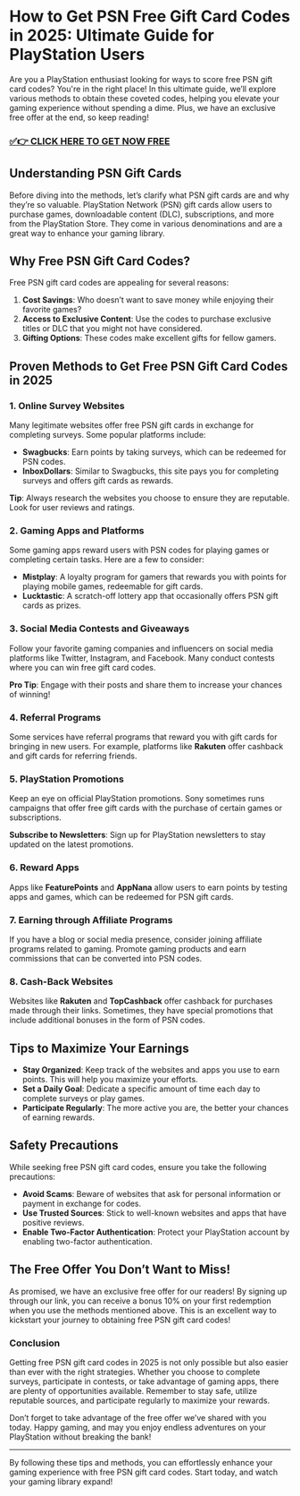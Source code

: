# How to Get PSN Free Gift Card Codes in 2025: Ultimate Guide for PlayStation Users

Are you a PlayStation enthusiast looking for ways to score free PSN gift card codes? You're in the right place! In this ultimate guide, we’ll explore various methods to obtain these coveted codes, helping you elevate your gaming experience without spending a dime. Plus, we have an exclusive free offer at the end, so keep reading!

### [✅👉 CLICK HERE TO GET NOW FREE](https://freerewards.xyz/psn/go/)

## Understanding PSN Gift Cards

Before diving into the methods, let’s clarify what PSN gift cards are and why they’re so valuable. PlayStation Network (PSN) gift cards allow users to purchase games, downloadable content (DLC), subscriptions, and more from the PlayStation Store. They come in various denominations and are a great way to enhance your gaming library.

## Why Free PSN Gift Card Codes?

Free PSN gift card codes are appealing for several reasons:

1. **Cost Savings**: Who doesn’t want to save money while enjoying their favorite games?
2. **Access to Exclusive Content**: Use the codes to purchase exclusive titles or DLC that you might not have considered.
3. **Gifting Options**: These codes make excellent gifts for fellow gamers.

## Proven Methods to Get Free PSN Gift Card Codes in 2025

### 1. Online Survey Websites

Many legitimate websites offer free PSN gift cards in exchange for completing surveys. Some popular platforms include:

- **Swagbucks**: Earn points by taking surveys, which can be redeemed for PSN codes.
- **InboxDollars**: Similar to Swagbucks, this site pays you for completing surveys and offers gift cards as rewards.

**Tip**: Always research the websites you choose to ensure they are reputable. Look for user reviews and ratings.

### 2. Gaming Apps and Platforms

Some gaming apps reward users with PSN codes for playing games or completing certain tasks. Here are a few to consider:

- **Mistplay**: A loyalty program for gamers that rewards you with points for playing mobile games, redeemable for gift cards.
- **Lucktastic**: A scratch-off lottery app that occasionally offers PSN gift cards as prizes.

### 3. Social Media Contests and Giveaways

Follow your favorite gaming companies and influencers on social media platforms like Twitter, Instagram, and Facebook. Many conduct contests where you can win free gift card codes. 

**Pro Tip**: Engage with their posts and share them to increase your chances of winning!

### 4. Referral Programs

Some services have referral programs that reward you with gift cards for bringing in new users. For example, platforms like **Rakuten** offer cashback and gift cards for referring friends. 

### 5. PlayStation Promotions

Keep an eye on official PlayStation promotions. Sony sometimes runs campaigns that offer free gift cards with the purchase of certain games or subscriptions. 

**Subscribe to Newsletters**: Sign up for PlayStation newsletters to stay updated on the latest promotions.

### 6. Reward Apps

Apps like **FeaturePoints** and **AppNana** allow users to earn points by testing apps and games, which can be redeemed for PSN gift cards. 

### 7. Earning through Affiliate Programs

If you have a blog or social media presence, consider joining affiliate programs related to gaming. Promote gaming products and earn commissions that can be converted into PSN codes.

### 8. Cash-Back Websites

Websites like **Rakuten** and **TopCashback** offer cashback for purchases made through their links. Sometimes, they have special promotions that include additional bonuses in the form of PSN codes.

## Tips to Maximize Your Earnings

- **Stay Organized**: Keep track of the websites and apps you use to earn points. This will help you maximize your efforts.
- **Set a Daily Goal**: Dedicate a specific amount of time each day to complete surveys or play games.
- **Participate Regularly**: The more active you are, the better your chances of earning rewards.

## Safety Precautions

While seeking free PSN gift card codes, ensure you take the following precautions:

- **Avoid Scams**: Beware of websites that ask for personal information or payment in exchange for codes.
- **Use Trusted Sources**: Stick to well-known websites and apps that have positive reviews.
- **Enable Two-Factor Authentication**: Protect your PlayStation account by enabling two-factor authentication.

## The Free Offer You Don’t Want to Miss!

As promised, we have an exclusive free offer for our readers! By signing up through our link, you can receive a bonus 10% on your first redemption when you use the methods mentioned above. This is an excellent way to kickstart your journey to obtaining free PSN gift card codes!

### Conclusion

Getting free PSN gift card codes in 2025 is not only possible but also easier than ever with the right strategies. Whether you choose to complete surveys, participate in contests, or take advantage of gaming apps, there are plenty of opportunities available. Remember to stay safe, utilize reputable sources, and participate regularly to maximize your rewards.

Don’t forget to take advantage of the free offer we’ve shared with you today. Happy gaming, and may you enjoy endless adventures on your PlayStation without breaking the bank!

---

By following these tips and methods, you can effortlessly enhance your gaming experience with free PSN gift card codes. Start today, and watch your gaming library expand!
